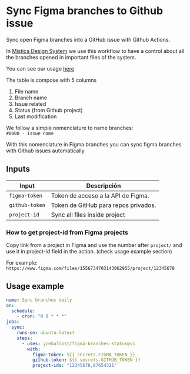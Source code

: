 # Sync Figma branches to Github issue

Sync open Figma branches into a GitHub issue with Github Actions.

In [Mística Design System](https://brandfactory.telefonica.com/mistica) we use this workflow to have a control about all the branches opened in important files of the system.

You can see our usage [here](https://github.com/Telefonica/mistica-design/issues/1927)

The table is compose with 5 columns

1. File name
2. Branch name
3. Issue related
4. Status (from Github project)
5. Last modification

We follow a simple nomenclature to name branches:  
`#0000 - Issue name`

With this nomenclature in Figma branches you can sync figma branches with Github issues automatically

## Inputs

| Input          | Descripción                          |
| -------------- | ------------------------------------ |
| `figma-token`  | Token de acceso a la API de Figma.   |
| `github-token` | Token de GitHub para repos privados. |
| `project-id`   | Sync all files inside project        |

### How to get project-id from Figma projects

Copy link from a project in Figma and use the number after `project/` and use it in project-id field in the action. (check usage example section)

For example: `https://www.figma.com/files/1556734703143062955/project/12345678`

## Usage example

```yaml
name: Sync branches daily
on:
  schedule:
    - cron: "0 8 * * *"
jobs:
  sync:
    runs-on: ubuntu-latest
    steps:
      - uses: yceballost/figma-branches-status@v1
        with:
          figma-token: ${{ secrets.FIGMA_TOKEN }}
          github-token: ${{ secrets.GITHUB_TOKEN }}
          project-ids: "12345678,87654321"
```
